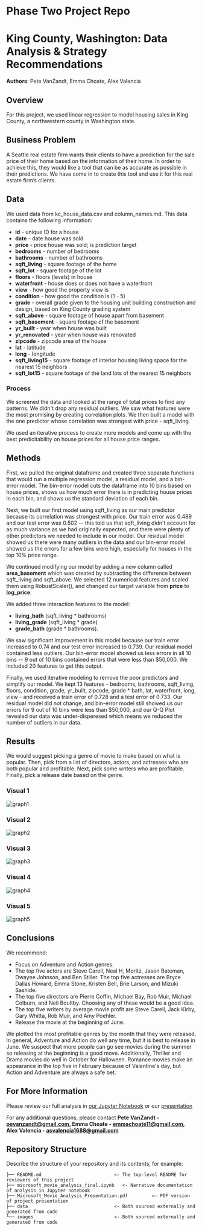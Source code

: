 # Phase Two Project Repo

# King County, Washington: Data Analysis & Strategy Recommendations

**Authors**: Pete VanZandt, Emma Choate, Alex Valencia

## Overview

For this project, we used linear regression to model housing sales in King County, a northwestern county in Washington state.

## Business Problem

A Seattle real estate firm wants their clients to have a prediction for the sale price of their home based on the information of their home. In order to achieve this, they would like a tool that can be as accurate as possible in their predictions. We have come in to create this tool and use it for this real estate firm’s clients.

## Data

We used data from kc_house_data.csv and column_names.md. This data contains the following information:

* **id** - unique ID for a house
* **date** - date house was sold
* **price** -  price house was sold; is prediction target
* **bedrooms** -  number of bedrooms
* **bathrooms** -  number of bathrooms
* **sqft_living** -  square footage of the home
* **sqft_lot** -  square footage of the lot
* **floors** -  floors (levels) in house
* **waterfront** - house does or does not have a waterfront
* **view** - how good the property view is
* **condition** - how good the condition is (1 - 5)
* **grade** - overall grade given to the housing unit building construction and design, based on King County grading system
* **sqft_above** - square footage of house apart from basement
* **sqft_basement** - square footage of the basement
* **yr_built** - year when house was built
* **yr_renovated** - year when house was renovated
* **zipcode** - zipcode area of the house
* **lat** - latitude
* **long** - longitude
* **sqft_living15** - square footage of interior housing living space for the nearest 15 neighbors
* **sqft_lot15** - square footage of the land lots of the nearest 15 neighbors

### Process
We screened the data and looked at the range of total prices to find any patterns. We didn't drop any residual outliers. We saw what features were the most promising by creating correlation plots. We then built a model with the one predictor whose correlation was strongest with price - sqft_living.

We used an iterative process to create more models and come up with the best predicitability on house prices for all house price ranges.

## Methods

First, we pulled the original dataframe and created three separate functions that would run a multiple regression model, a residual model, and a bin-error model. The bin-error model cuts the dataframe into 10 bins based on house prices, shows us how much error there is in predicting house prices in each bin, and shows us the standard deviation of each bin.

Next, we built our first model using sqft_living as our main predictor because its correlation was strongest with price. Our train error was 0.489 and our test error was 0.502 -- this told us that sqft_living didn't account for as much variance as we had originally expected, and there were plenty of other predictors we needed to include in our model. Our residual model showed us there were many outliers in the data and our bin-error model showed us the errors for a few bins were high, especially for houses in the top 10% price range.

We continued modifying our model by adding a new column called **area_basement** which was created by subtracting the difference between sqft_living and sqft_above. We selected 12 numerical features and scaled them using RobustScaler(), and changed our target variable from **price** to **log_price**.

We added three interaction features to the model:
 - **living_bath** (sqft_living * bathrooms)
 - **living_grade** (sqft_living * grade)
 - **grade_bath** (grade * bathrooms).

We saw significant improvement in this model because our train error increased to 0.74 and our test error increased to 0.739. Our residual model contained less outliers. Our bin-error model showed us less errors in all 10 bins -- 9 out of 10 bins contained errors that were less than $50,000. We included 20 features to get this output.

Finally, we used iterative modeling to remove the poor predictors and simplify our model. We kept 13 features - bedrooms, bathrooms, sqft_living, floors, condition, grade, yr_built, zipcode, grade * bath, lat, waterfront, long, view - and received a train error of 0.728 and a test error of 0.733. Our residual model did not change, and bin-error model still showed us our errors for 9 out of 10 bins were less than $50,000, and our Q-Q Plot revealed our data was under-disperesed which means we reduced the number of outliers in our data. 

## Results

We would suggest picking a genre of movie to make based on what is popular. 
Then, pick from a list of directors, actors, and actresses who are both popular and profitable.
Next, pick some writers who are profitable.
Finally, pick a release date based on the genre.

### Visual 1
![graph1](./images/PopGenres.png)

### Visual 2
![graph2](./images/TopPopDirectos.png)

### Visual 3
![graph3](./images/ProfitableDirectors.png)

### Visual 4
![graph4](./images/ProfitableActorsActresses.png)

### Visual 5
![graph5](./images/ProfitableWriters.png)

## Conclusions

We recommend: 
* Focus on Adventure and Action genres. 
* The top five actors are Steve Carell, Neal H, Moritz, Jason Bateman, Dwayne Johnson, and Ben Stiller. The top five actresses are Bryce Dallas Howard, Emma Stone, Kristen Bell, Brie Larson, and Mizuki Sashide.
* The top five directors are Pierre Coffin, Michael Bay, Rob Muir, Michael Colburn, and Neil Boultby. Choosing any of these would be a good idea.
* The top five writers by average movie profit are Steve Carell, Jack Kirby, Gary Whitta, Rob Muir, and Amy Poehler. 
* Release the movie at the beginning of June.

We plotted the most profitable genres by the month that they were released. In general, Adventure and Action do well any time, but it is best to release in June. We suspect that more people can go see movies during the summer so releasing at the beginning is a good move. Additionally, Thriller and Drama movies do well in October for Halloween. Romance movies make an appearance in the top five in February because of Valentine's day, but Action and Adventure are always a safe bet.

## For More Information

Please review our full analysis in [our Jupyter Notebook](./microsoft_movie_analysis_final.ipynb) or our [presentation](./Microsoft_Movie_Analysis_Presentation.pdf)

For any additional questions, please contact **Pete VanZandt - pevanzandt@gmail.com, Emma Choate - emmachoate11@gmail.com, Alex Valencia - asvalencia1688@gmail.com**

## Repository Structure

Describe the structure of your repository and its contents, for example:

```
├── README.md                           <- The top-level README for reviewers of this project
├── microsoft_movie_analysis_final.ipynb   <- Narrative documentation of analysis in Jupyter notebook
├── Microsoft_Movie_Analysis_Presentation.pdf         <- PDF version of project presentation
├── data                                <- Both sourced externally and generated from code
└── images                              <- Both sourced externally and generated from code
